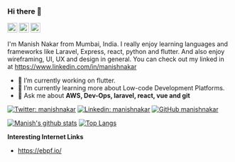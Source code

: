 ### Hi there 👋

[<img src="https://cdn.jsdelivr.net/npm/simple-icons@3.0.1/icons/github.svg" alt="gihub" height="22"></img>](https://github.com/manishnakar) [<img src="https://cdn.jsdelivr.net/npm/simple-icons@3.0.1/icons/stackoverflow.svg" alt="stackoverflow" height="22"></img>](https://stackoverflow.com/users/3378181/manish-nakar)
[<img src="https://cdn.jsdelivr.net/npm/simple-icons@3.0.1/icons/linkedin.svg" alt="linkedin" height="22"></img>](https://linkedin.com/in/manishnakar) 

I'm Manish Nakar from Mumbai, India. I really enjoy learning languages and  frameworks like Laravel, Express, react, python and flutter. And also enjoy wireframing, UI, UX and design in general. You can check out my linked in at https://www.linkedin.com/in/manishnakar

- 🔭 I’m currently working on flutter.
- 🌱 I’m currently learning more about Low-code Development Platforms.
- 💬 Ask me about **AWS, Dev-Ops, laravel, react, vue and git**



[![Twitter: manishnakar](https://img.shields.io/twitter/follow/manishnakar?style=social)](https://twitter.com/manishnakar)
[![Linkedin: manishnakar](https://img.shields.io/badge/-manishnakar-blue?style=flat-square&logo=Linkedin&logoColor=white&link=https://www.linkedin.com/in/manishnakar/)](https://www.linkedin.com/in/manishnakar/)
[![GitHub manishnakar](https://img.shields.io/github/followers/manishnakar?label=follow&style=social)](https://github.com/manishnakar)


[![Manish's github stats](https://github-readme-stats.vercel.app/api?username=manishnakar)](https://github.com/manishnakar/github-readme-stats) [![Top Langs](https://github-readme-stats.vercel.app/api/top-langs/?username=manishnakar)](https://github.com/manishnakar/github-readme-stats)



**Interesting Internet Links**
- https://ebpf.io/
